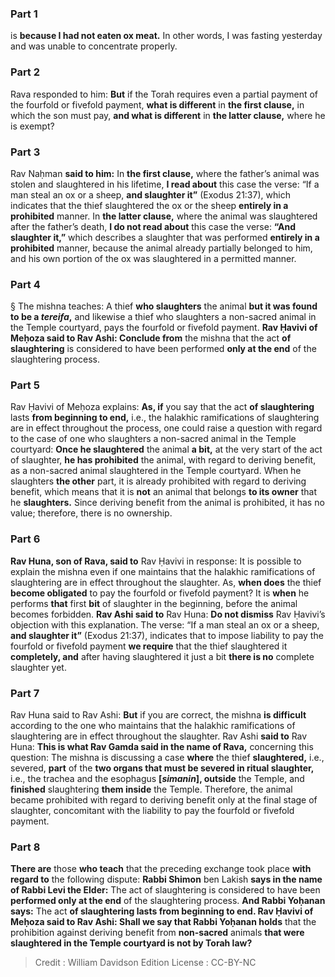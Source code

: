 
### Part 1
is <b>because I had not eaten ox meat.</b> In other words, I was fasting yesterday and was unable to concentrate properly.

### Part 2
Rava responded to him: <b>But</b> if the Torah requires even a partial payment of the fourfold or fivefold payment, <b>what is different</b> in <b>the first clause,</b> in which the son must pay, <b>and what is different</b> in <b>the latter clause,</b> where he is exempt?

### Part 3
Rav Naḥman <b>said to him:</b> In <b>the first clause,</b> where the father’s animal was stolen and slaughtered in his lifetime, <b>I read about</b> this case the verse: “If a man steal an ox or a sheep, <b>and slaughter it”</b> (Exodus 21:37), which indicates that the thief slaughtered the ox or the sheep <b>entirely in a prohibited</b> manner. In <b>the latter clause,</b> where the animal was slaughtered after the father’s death, <b>I do not read about</b> this case the verse: <b>“And slaughter it,”</b> which describes a slaughter that was performed <b>entirely in a prohibited</b> manner, because the animal already partially belonged to him, and his own portion of the ox was slaughtered in a permitted manner.

### Part 4
§ The mishna teaches: A thief <b>who slaughters</b> the animal <b>but it was found to be a <i>tereifa</i>,</b> and likewise a thief who slaughters a non-sacred animal in the Temple courtyard, pays the fourfold or fivefold payment. <b>Rav Ḥavivi of Meḥoza said to Rav Ashi: Conclude from</b> the mishna that the act <b>of slaughtering</b> is considered to have been performed <b>only at the end</b> of the slaughtering process.

### Part 5
Rav Ḥavivi of Meḥoza explains: <b>As, if</b> you say that the act <b>of slaughtering</b> lasts <b>from beginning to end,</b> i.e., the halakhic ramifications of slaughtering are in effect throughout the process, one could raise a question with regard to the case of one who slaughters a non-sacred animal in the Temple courtyard: <b>Once he slaughtered</b> the animal <b>a bit,</b> at the very start of the act of slaughter, <b>he has prohibited</b> the animal, with regard to deriving benefit, as a non-sacred animal slaughtered in the Temple courtyard. When he slaughters <b>the other</b> part, it is already prohibited with regard to deriving benefit, which means that it is <b>not</b> an animal that belongs <b>to its owner</b> that he <b>slaughters.</b> Since deriving benefit from the animal is prohibited, it has no value; therefore, there is no ownership.

### Part 6
<b>Rav Huna, son of Rava, said to</b> Rav Ḥavivi in response: It is possible to explain the mishna even if one maintains that the halakhic ramifications of slaughtering are in effect throughout the slaughter. As, <b>when does</b> the thief <b>become obligated</b> to pay the fourfold or fivefold payment? It is <b>when</b> he performs <b>that</b> first <b>bit</b> of slaughter in the beginning, before the animal becomes forbidden. <b>Rav Ashi said to</b> Rav Huna: <b>Do not dismiss</b> Rav Ḥavivi’s objection with this explanation. The verse: “If a man steal an ox or a sheep, <b>and slaughter it”</b> (Exodus 21:37), indicates that to impose liability to pay the fourfold or fivefold payment <b>we require</b> that the thief slaughtered it <b>completely, and</b> after having slaughtered it just a bit <b>there is no</b> complete slaughter yet.

### Part 7
Rav Huna said to Rav Ashi: <b>But</b> if you are correct, the mishna <b>is difficult</b> according to the one who maintains that the halakhic ramifications of slaughtering are in effect throughout the slaughter. Rav Ashi <b>said to</b> Rav Huna: <b>This is what Rav Gamda said in the name of Rava,</b> concerning this question: The mishna is discussing a case <b>where</b> the thief <b>slaughtered,</b> i.e., severed, <b>part</b> of the <b>two organs that must be severed in ritual slaughter,</b> i.e., the trachea and the esophagus <b>[<i>simanin</i>], outside</b> the Temple, and <b>finished</b> slaughtering <b>them inside</b> the Temple. Therefore, the animal became prohibited with regard to deriving benefit only at the final stage of slaughter, concomitant with the liability to pay the fourfold or fivefold payment.

### Part 8
<b>There are</b> those <b>who teach</b> that the preceding exchange took place <b>with regard to</b> the following dispute: <b>Rabbi Shimon</b> ben Lakish <b>says in the name of Rabbi Levi the Elder:</b> The act of slaughtering is considered to have been <b>performed only at the end</b> of the slaughtering process. <b>And Rabbi Yoḥanan says:</b> The act <b>of slaughtering lasts from beginning to end. Rav Ḥavivi of Meḥoza said to Rav Ashi: Shall we say that Rabbi Yoḥanan holds</b> that the prohibition against deriving benefit from <b>non-sacred</b> animals <b>that were slaughtered in the Temple courtyard is not by Torah law?</b>

>Credit : William Davidson Edition
>License : CC-BY-NC